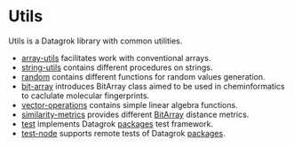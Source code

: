 # Utils

Utils is a Datagrok library with common utilities.

- [array-utils](src/array_utils.ts) facilitates work with conventional arrays.
- [string-utils](src/string-utils.ts) contains different procedures on strings.
- [random](src/random.ts) contains different functions for random values generation.
- [bit-array](src/bit-array.ts) introduces BitArray class aimed to be used in cheminformatics to caclulate molecular fingerprints.
- [vector-operations](src/vector-operations.ts) contains simple linear algebra functions.
- [similarity-metrics](src/similarity-metrics.ts) provides different [BitArray](src/bit-array.ts) distance metrics.
- [test](src/test.ts) implements Datagrok [packages](../../packages) test framework.
- [test-node](src/test-node.ts) supports remote tests of Datagrok [packages](../../packages).

